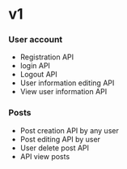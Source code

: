 # v1

### User account
- Registration API
- login API
- Logout API
- User information editing API
- View user information API

### Posts
- Post creation API by any user
- Post editing API by user
- User delete post API
- API view posts
